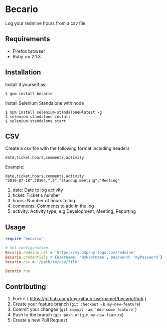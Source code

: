 # Becario

Log your redmine hours from a csv file

## Requirements

* Firefox browser
* Ruby >= 2.1.3

## Installation

Install it yourself as:

    $ gem install becario

Install Selenium Standalone with node

    $ npm install selenium-standalone@latest -g
    $ selenium-standalone install
    $ selenium-standalone start
## CSV

Create a csv file with the following format including headers
```csv
date,ticket,hours,comments,activity
```

Example:

```csv
date,ticket,hours,comments,activity
"2016-07-18",20164,".5","Standup meeting","Meeting"
```

1. date: Date to log activity
2. ticket: Ticket's number
3. hours: Number of hours to log
4. comments: Comments to add in the log
5. activity: Activity type, e.g Development, Meeting, Reporting

## Usage

```ruby
require 'becario'

# Set configuration
Becario.redmine_url = 'https://mycompany.logs.com/redmine'
Becario.credentials = {username: 'myUsername', password: 'myPassword'}
Becario.csv = '/path/to/csv/file'

Becario.run
```

## Contributing

1. Fork it ( https://github.com/[my-github-username]/becario/fork )
2. Create your feature branch (`git checkout -b my-new-feature`)
3. Commit your changes (`git commit -am 'Add some feature'`)
4. Push to the branch (`git push origin my-new-feature`)
5. Create a new Pull Request
